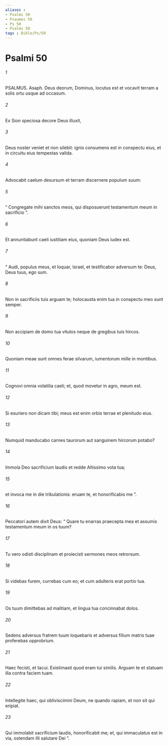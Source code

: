 ```yaml
---
aliases : 
- Psalmi 50
- Psaumes 50
- Ps 50
- Psalms 50
tags : Bible/Ps/50
---
```


# Psalmi 50

###### 1
PSALMUS. Asaph. Deus deorum, Dominus, locutus est et vocavit terram a solis ortu usque ad occasum.
###### 2
Ex Sion speciosa decore Deus illuxit,
###### 3
Deus noster veniet et non silebit: ignis consumens est in conspectu eius, et in circuitu eius tempestas valida.
###### 4
Advocabit caelum desursum et terram discernere populum suum:
###### 5
“ Congregate mihi sanctos meos, qui disposuerunt testamentum meum in sacrificio ”.
###### 6
Et annuntiabunt caeli iustitiam eius, quoniam Deus iudex est.
###### 7
“ Audi, populus meus, et loquar, Israel, et testificabor adversum te: Deus, Deus tuus, ego sum.
###### 8
Non in sacrificiis tuis arguam te; holocausta enim tua in conspectu meo sunt semper.
###### 9
Non accipiam de domo tua vitulos neque de gregibus tuis hircos.
###### 10
Quoniam meae sunt omnes ferae silvarum, iumentorum mille in montibus.
###### 11
Cognovi omnia volatilia caeli; et, quod movetur in agro, meum est.
###### 12
Si esuriero non dicam tibi; meus est enim orbis terrae et plenitudo eius.
###### 13
Numquid manducabo carnes taurorum aut sanguinem hircorum potabo?
###### 14
Immola Deo sacrificium laudis et redde Altissimo vota tua;
###### 15
et invoca me in die tribulationis: eruam te, et honorificabis me ”.
###### 16
Peccatori autem dixit Deus: “ Quare tu enarras praecepta mea et assumis testamentum meum in os tuum?
###### 17
Tu vero odisti disciplinam et proiecisti sermones meos retrorsum.
###### 18
Si videbas furem, currebas cum eo; et cum adulteris erat portio tua.
###### 19
Os tuum dimittebas ad malitiam, et lingua tua concinnabat dolos.
###### 20
Sedens adversus fratrem tuum loquebaris et adversus filium matris tuae proferebas opprobrium.
###### 21
Haec fecisti, et tacui. Existimasti quod eram tui similis. Arguam te et statuam illa contra faciem tuam.
###### 22
Intellegite haec, qui obliviscimini Deum, ne quando rapiam, et non sit qui eripiat.
###### 23
Qui immolabit sacrificium laudis, honorificabit me; et, qui immaculatus est in via, ostendam illi salutare Dei ”.
